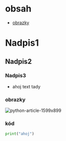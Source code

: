 # obsah 
- [obrazky](#obrazky)
# Nadpis1
## Nadpis2
### Nadpis3
- ahoj
text tady

### obrazky 
![python-article-1599x899](https://github.com/user-attachments/assets/27d496d6-6401-4043-9c2e-74e0302754b4)

### kód 
```python
print("ahoj")
```
